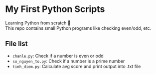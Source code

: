 # My First Python Scripts

Learning Python from scratch 🚀  
This repo contains small Python programs like checking even/odd, etc.

## File list
- `chanle.py`: Check if a number is even or odd
- `so_nguyen_to.py`: Check if a number is a prime number
- `tinh_diem.py`: Calculate avg score and print output into .txt file
